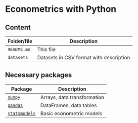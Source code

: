 # Econometrics with Python

## Content

|Folder/file|Description|
|-|-|
|`README.md`|This file|
|`datasets`|Datasets in CSV format with description|

## Necessary packages

|Package|Description|
|-|-|
| [`numpy`](https://numpy.org/)| Arrays, data transformation |
| [`pandas`](https://pandas.pydata.org/)| DataFrames, data tables|
| [`statsmodels`](https://www.statsmodels.org/stable/index.html)| Basic econometric models|

